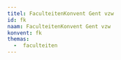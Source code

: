 ```yaml
---
titel: FaculteitenKonvent Gent vzw
id: fk
naam: FaculteitenKonvent Gent vzw
konvent: fk
themas:
  -  faculteiten
---
```

